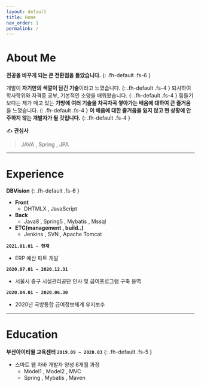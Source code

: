 ```yaml
---
layout: default
title: Home
nav_order: 1
permalink: /
---
```


# **About Me**

**전공을 바꾸게 되는 큰 전환점을 돌았습니다.**
{: .fh-default .fs-6 }

개발이 **자기만의 색깔이 담긴 기술**이라고 느꼈습니다.
{: .fh-default .fs-4 }
퇴사하여 학사학위와 자격증 공부, 기본적인 소양을 배워왔습니다.
{: .fh-default .fs-4 }
힘들기보다는 제가 매고 있는 **가방에 여러 기술을 차곡차곡 쌓아가는 배움에 대하여 큰 즐거움**을 느꼈습니다.
{: .fh-default .fs-4 }
**이 배움에 대한 즐거움을 잃지 않고 현 상황에 안주하지 않는 개발자가 될 것입니다.**
{: .fh-default .fs-4 }

✍ **관심사**
> JAVA , Spring , JPA

***

# **Experience**

**DBVision**
{: .fh-default .fs-6 }
- **Front**
  - DHTMLX , JavaScript
- **Back**
  - Java8 , Spring5 , Mybatis , Mssql
- **ETC(management , build..)**
  - Jenkins , SVN , Apache Tomcat

**`2021.01.01 ~ 현재`**
- ERP 예산 파트 개발

**`2020.07.01 ~ 2020.12.31`**
- 서울시 중구 시설관리공단 인사 및 급여프로그램 구축 용역

**`2020.04.01 ~ 2020.06.30`**
-	2020년 국방통합 급여정보체계 유지보수


***

# **Education**

**부산아이티윌 교육센터 `2019.09 ~ 2020.03`**
{: .fh-default .fs-5 }
- 스마트 웹 자바 개발자 양성 6개월 과정
  - Model1 , Model2 , MVC
  - Spring , Mybatis , Maven
